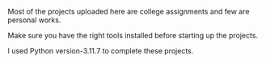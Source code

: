 Most of the projects uploaded here are college assignments and few are personal works.

Make sure you have the right tools installed before starting up the projects.

I used Python version-3.11.7 to complete these projects.
